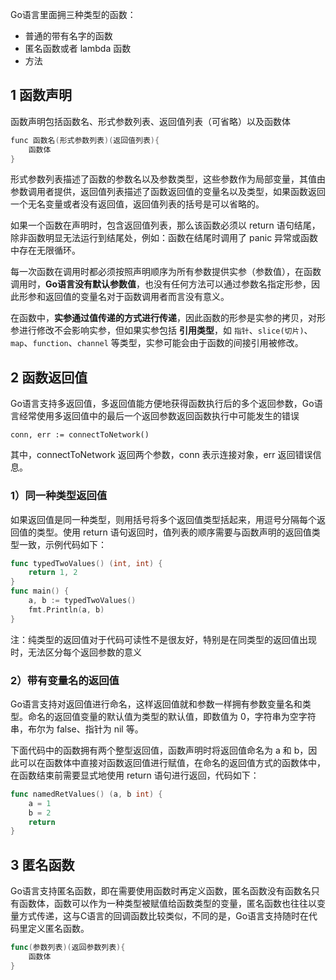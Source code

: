Go语言里面拥三种类型的函数：

- 普通的带有名字的函数
- 匿名函数或者 lambda 函数
- 方法

   

## 1 函数声明

函数声明包括函数名、形式参数列表、返回值列表（可省略）以及函数体

```java
func 函数名(形式参数列表)(返回值列表){
    函数体
}
```

形式参数列表描述了函数的参数名以及参数类型，这些参数作为局部变量，其值由参数调用者提供，返回值列表描述了函数返回值的变量名以及类型，如果函数返回一个无名变量或者没有返回值，返回值列表的括号是可以省略的。

如果一个函数在声明时，包含返回值列表，那么该函数必须以 return 语句结尾，除非函数明显无法运行到结尾处，例如：函数在结尾时调用了 panic 异常或函数中存在无限循环。

每一次函数在调用时都必须按照声明顺序为所有参数提供实参（参数值），在函数调用时，**Go语言没有默认参数值**，也没有任何方法可以通过参数名指定形参，因此形参和返回值的变量名对于函数调用者而言没有意义。

在函数中，**实参通过值传递的方式进行传递**，因此函数的形参是实参的拷贝，对形参进行修改不会影响实参，但如果实参包括 **引用类型**，如 `指针`、`slice(切片)`、`map`、`function`、`channel`  等类型，实参可能会由于函数的间接引用被修改。

   

## 2 函数返回值

Go语言支持多返回值，多返回值能方便地获得函数执行后的多个返回参数，Go语言经常使用多返回值中的最后一个返回参数返回函数执行中可能发生的错误

```conn, err := connectToNetwork()
conn, err := connectToNetwork()
```

其中，connectToNetwork 返回两个参数，conn 表示连接对象，err 返回错误信息。

 

### 1）同一种类型返回值

如果返回值是同一种类型，则用括号将多个返回值类型括起来，用逗号分隔每个返回值的类型。使用 return 语句返回时，值列表的顺序需要与函数声明的返回值类型一致，示例代码如下：

```go
func typedTwoValues() (int, int) {
    return 1, 2
}
func main() {
    a, b := typedTwoValues()
    fmt.Println(a, b)
}
```

注：纯类型的返回值对于代码可读性不是很友好，特别是在同类型的返回值出现时，无法区分每个返回参数的意义

  

### 2）带有变量名的返回值

Go语言支持对返回值进行命名，这样返回值就和参数一样拥有参数变量名和类型。命名的返回值变量的默认值为类型的默认值，即数值为 0，字符串为空字符串，布尔为 false、指针为 nil 等。

下面代码中的函数拥有两个整型返回值，函数声明时将返回值命名为 a 和 b，因此可以在函数体中直接对函数返回值进行赋值，在命名的返回值方式的函数体中，在函数结束前需要显式地使用 return 语句进行返回，代码如下：

```go
func namedRetValues() (a, b int) {
    a = 1
    b = 2
    return
}
```

  

## 3 匿名函数

Go语言支持匿名函数，即在需要使用函数时再定义函数，匿名函数没有函数名只有函数体，函数可以作为一种类型被赋值给函数类型的变量，匿名函数也往往以变量方式传递，这与C语言的回调函数比较类似，不同的是，Go语言支持随时在代码里定义匿名函数。

```go
func(参数列表)(返回参数列表){
    函数体
}
```







